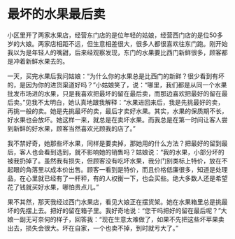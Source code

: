 # 最坏的水果最后卖

小区里开了两家水果店，经营东门店的是位年轻的姑娘，经营西门店的是位50多岁的大娘。两家店相距不远，但生意相差很大，很多人都很喜欢往东门跑。刚开始我以为是年轻人的嘴甜，后来经观察发现，东门的水果要比西门新鲜很多，顾客都是冲着新鲜水果去的。 

一天，买完水果后我问姑娘：“为什么你的水果总是比西门的新鲜？很少看到有坏的，是因为你的进货渠道好吗？”小姑娘笑了，说：“哪里，我们都是从同一个水果批发市场进的水果，只是我喜欢把最坏的留在最后卖，而那边喜欢把最好的留在最后卖。”见我不太明白，她认真地跟我解释：“水果进回来后，我是先挑最好的卖，再挑一般的卖。她是先挑最坏的卖，最后才卖好水果。其实，水果的保质期不长，好水果也会放坏。她这样一来，就总是在卖坏水果。而我总是在第一时间让客人尝到新鲜的好水果，顾客当然喜欢光顾我的店了。” 

我不禁好奇，她那些坏水果，同样是要卖掉，那她用的什么方法？把最好的留到最后，客人也会看到选到，就不影响她的销售吗？姑娘说：“我的水果，小部分坏的被我扔掉了。虽然我有损失，但顾客没有吃坏水果，我分门别类标上特价，放在不起眼的角落里以成本价出售。顾客一看到是特价，而且价格低廉很多，知道是处理品，在心里就已经有了一杆秤，有的人权衡一下，也会买些。绝大多数人还是希望花了钱就买好水果，哪怕贵点儿。” 

果不其然，那天我经过西门水果店，看见大娘正在摆货架。她在水果箱里总是挑最坏的先摆上去。把好的留在箱子里。我好奇地说：“您干吗把好的留在最后呢？”大娘一副无可奈何的样子，回答我：“现在生意太难做了，如果不先把这些坏苹果卖出去，损失会很大。坏在自家，一个也卖不掉，到时就亏大了。”
